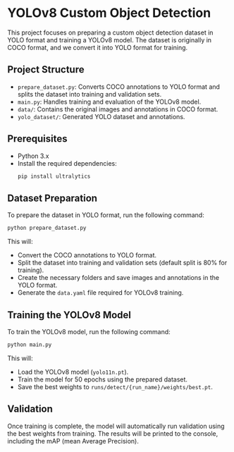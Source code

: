 # YOLOv8 Custom Object Detection

This project focuses on preparing a custom object detection dataset in YOLO format and training a YOLOv8 model. The dataset is originally in COCO format, and we convert it into YOLO format for training.

## Project Structure
- `prepare_dataset.py`: Converts COCO annotations to YOLO format and splits the dataset into training and validation sets.
- `main.py`: Handles training and evaluation of the YOLOv8 model.
- `data/`: Contains the original images and annotations in COCO format.
- `yolo_dataset/`: Generated YOLO dataset and annotations.

## Prerequisites

- Python 3.x
- Install the required dependencies:
  ```bash
  pip install ultralytics
  ```

## Dataset Preparation

To prepare the dataset in YOLO format, run the following command:
```bash
python prepare_dataset.py
```

This will:
- Convert the COCO annotations to YOLO format.
- Split the dataset into training and validation sets (default split is 80% for training).
- Create the necessary folders and save images and annotations in the YOLO format.
- Generate the `data.yaml` file required for YOLOv8 training.

## Training the YOLOv8 Model

To train the YOLOv8 model, run the following command:
```bash
python main.py
```

This will:
- Load the YOLOv8 model (`yolo11n.pt`).
- Train the model for 50 epochs using the prepared dataset.
- Save the best weights to `runs/detect/{run_name}/weights/best.pt`.

## Validation

Once training is complete, the model will automatically run validation using the best weights from training. The results will be printed to the console, including the mAP (mean Average Precision).